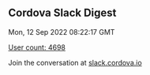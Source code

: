 ## Cordova Slack Digest
Mon, 12 Sep 2022 08:22:17 GMT

[User count: 4698](https://cordova.slack.com/)


Join the conversation at [slack.cordova.io](http://slack.cordova.io/)
